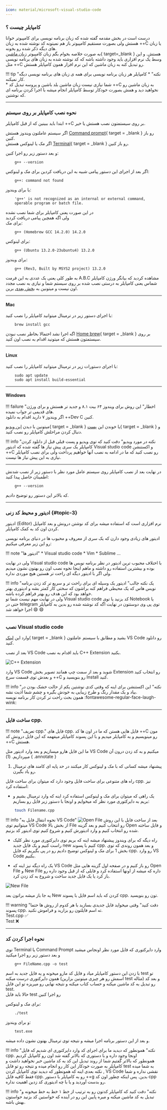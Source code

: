 ```yaml
---
icon: material/microsoft-visual-studio-code
---
```


### کامپایلر چیست ؟

درست است در بخش مقدمه گفته شده که زبان برنامه نویسی برای کامپیوتر خوانا هستش ولی بصورت مستقیم کامپیوتر باز هم نمیتونه کد نوشته شده به زبان ++C یا زبان های دیگه ذکر شده رو بخونه. <br>
به صورت خلاصه بخوام بگم زبان کامپیوتر  [زبان ماشین](https://fa.wikipedia.org/wiki/%DA%A9%D8%AF_%D9%85%D8%A7%D8%B4%DB%8C%D9%86){ target=_blank } هستش.
و این وسط یک نرم افزاری باید وجود داشته باشه که کد نوشته شده به زبان های برنامه نویسی مثل ++C رو تبدیل کنه به زبان ماشین که این نرم افزار همون کامپایلر هستش.

!!! tip "نکته"
    * کامپایلر هر زبان برنامه نویسی برای همه ی زبان های برنامه نویسی دیگه کار نمیکنه. <br>
    * شما نیازی نیست زبان ماشین بلد باشین و پروسه تبدیل کد ++C به زبان ماشین رو نخواهید دید و همش بصورت خودکار توسط کامپایلر انجام میشه با اجرا کردن برنامه ای که نوشتین.

----

### نحوه نصب کامپایلر بر روی سیستم

ابتدا باید ببینین که از قبل کامپایلر ++C بر روی سیستمتون نصب هستش یا خیر. <br>

اگر سیستم عاملتون ویندوز هستش [Command prompt](https://www.youtube.com/watch?v=MBBWVgE0ewk){ target = _blank } رو باز کنین. <br>
اگر مک یا لینوکس هستش [Terminal](https://www.youtube.com/watch?v=aKRYQsKR46I){ target = _blank } رو باز کنین. <br>

و بعد دستور زیر رو اجرا کنین:

```shell
    g++ --version
```

اگر بعد از اجرای این دستور پیامی شبیه به این دریافت کردین برای مک و لینوکس:

```shell
    g++: command not found
```

یا برای ویندوز:

```shell
    'g++' is not recognized as an internal or external command,
    operable program or batch file.
```

در این صورت یعنی کامپایلر برای شما نصب نشده  <br>
ولی اگه همچین پیامی دریافت کردید <br>
برای مک:

```shell
    g++ (Homebrew GCC 14.2.0) 14.2.0
```

برای لینوکس:

```shell
    g++ (Ubuntu 13.2.0-23ubuntu4) 13.2.0
```

برای ویندوز:

```shell
    g++ (Rev3, Built by MSYS2 project) 13.2.0
```

به طور کلی یعنی یک عددی به این فرمت A.B.C مشاهده کردید که بیانگر ورژن کامپایلر شماس یعنی کامپایلر به درستی نصب شده بر روی سیستم شما و نیازی به نصب مجدد اون نیست و میتونین به [بخش بعدی](#topic-3) برین.

----

#### Mac

با اجرای دستور زیر در ترمینال میتوانید کامپایلر را نصب کنید:

```shell
    brew install gcc
```

اگه اجرا نشد احتمالا بخاطر نصب نبودن [Home brew](https://brew.sh/){ target = _blank } بر روی سیستمتون هستش که میتونید اقدام به نصب اون کنید.

----


#### Linux

با اجرای دستورات زیر در ترمینال میتوانید کامپایلر را نصب کنید:

```shell
    sudo apt update
    sudo apt install build-essential
```

----

#### Windows

!!! failure "اخطار"
    این روش برای ویندوز ۶۴ بیت ۸.۱ و جدید تر هستش و برای ورژن های قدیمی تر جواب نمیده. <br>
    اگر ویندوز ۷ دارید اقدام به دانلود ++Dev C کنین.

میتونین با دیدن [این ویدیو](https://www.youtube.com/watch?v=oC69vlWofJQ){ target = _blank } یا خوندن این [پست](https://code.visualstudio.com/docs/cpp/config-mingw){ target = _blank } و دنبال کردن مراحلش کامپایلر رو نصب کنید.

!!! info "نکته در مورد ویدیو"
     دقت کنید که توی ویدیو و پست قبلی قبل از دانلود کردن کامپایلر یک سری پیش نیاز ها گفته شده که ادیتور Visual studio code و اکستنشن ++C رو نصب کنید که ما در ادامه به نصب آنها خواهیم پرداخت ولی برای نصب کامپایلر نیازی به این پیش نیاز ها نیست.

----


در نهایت بعد از نصب کامپایلر روی سیستم عامل مورد نظر با دستور زیر از نصب شدنش اطمینان حاصل پیدا کنید:

```shell
    g++ --version
```

که بالاتر این دستور رو توضیح دادیم.

----

### ادیتور و محیط کد زنی {#topic-3}

ادیتور (Editor) نرم افزاری است که استفاده میشه برای کد نوشتن درونش و بعد کامپایل کردن اون کد به کمک کامپایلر.

ادیتور های زیادی وجود دارن که یک سری از معروف و محبوب ها در دنیای برنامه نویسی رو این زیر معرفی میکنیم:

!!! note "ادیتور ها"
    * Visual studio code 
    * Vim
    * Sublime ...

ولی در نهایت Visual studio code با اختلاف محبوب ترین ادیتور در نظر برنامه نویس ها بوده و بیشترین استفاده رو داشته و ماهم اینجا نحوه نصب اون رو بهتون نشون میدیم ولی اگر با ادیتور دیگه ای راحت تر هستین هیچ موردی نداره.

!!! info "یک نکته جالب"
     ادیتور یک وسیله ای برای راحت تر و سریع تر کد زدن برنامه نویس هاس که یک محیطی فراهم کنه براشون که سختی کار کمتر بشه و ادیتوری بهتر خواهد بود که این هدف رو بهتر فراهم کرده باشه. <br>
    ولی در نهایت مهم نیست شما تو Visual studio code کد بزنید یا توی Notebook یا حتی در telegram توی پی وی دوستتون
    در نهایت اگه کد نوشته شده رو بدین به کامپایلر اجرا خواهد شد :smile: :smile:

----

### نصب Visual studio code

وارد این [لینک](https://code.visualstudio.com/download){ target = _blank } بشید و مطابق با سیستم عاملتون VS Code رو دانلود کنید.

بعد از نصب VS Code باید اقدام به نصب C++ Extension بکنید.

![C++ Extension](../assets/cppـextension.png)

وارد VS Code شوید و بعد از سمت چپ همانند تصویر بخش Extension رو انتخاب کنید و بعدش توی قسمت سرچ ++C رو بنویسید و Install کنید.

!!! info "نکته"
    این اکستنشن برای اینه که وقتی کدی نوشتین یکم از حالت خشک بودن در بیاد و یک مقدار رنگ و طرح زیبایی به خودش بگیره و چشم شما اذیت نشه. <br>
    همون بحث راحت تر کردن کار برنامه نویسه :fontawesome-regular-face-laugh-wink:

---

### ساخت فایل cpp.

!!! note "تعریف cpp."
    فایل های cpp. فایل هایی هستن که ما در اون ها کد ++C مون رو مینویسیم و به کامپایلر میدیم و با این پسوند کامپایلر میفهمه که این فایل درونش کد ++C هستش.

ما این فایل هارو میسازیم و بعد وارد ادیتور مثل VS Code میکنیم و به کد زدن درون آن میپردازیم. (1)
{ .annotate }

1. پیشنهاد میشه کسانی که با مک و لینوکس کار میکنند در حد پایه ای کامند های ترمینال رو یاد بگیرن.

راه های متنوعی برای ساخت فایل وجود دارد که میتوان برای ساخت فایل cpp. نیز استفاده کرد:


- یک راهی که میتوان برای مک و لینوکس استفاده کرد اینه که وارد ترمینال بشیم و بریم به دایرکتوری مورد نظر که میخوایم و اونجا با دستور زیر فایل رو بسازیم:

```bash
    touch Filename.cpp
```

!!! info "نحوه انتقال فایل به VS Code"
    ![Open File](../assets/Open_File.png)
    بعد از ساخت فایل با این روش میتوانیم توی VS Code از بخش بالا File رو انتخاب کنیم و بعد گزینه Open و فایل ساخته شده رو انتخاب کنیم و وارد ادیتورش کنیم و شروع کنیم توی ادیتور کد بزنیم.

- راه دیگه که برای ویندوز پیشنهاد میشه اینه که بریم توی دایرکتوری مورد نظر کلیک راست کنیم و یک فایل جدید new کنیم با پسوند cpp.
و بعد همون روندی که توی بخش 1 برای مک و لینوکس توضیح دادیم رو در پی بگیریم که فایل cpp. رو وارد VS Code بکنیم.

- یک راه دیگه نیز اینه که VS Code رو باز کنیم و در صفحه اول گزینه هایی مثل Open File و New File داره که میشه از اونها استفاده کرد و فایلی که از قبل وجود داره رو باز کرد یا یک فایل جدید ساخت و شروع به کد زدن کرد.

![New File](../assets/New_File.png)

یه جا باز میشه براتون بعد New کردن که باید اسم فایل با پسوند cpp. تون رو بنویسید.

!!! warning "دقت کنید"
    وقتی میخواید فایل جدیدی بسازید با هر کدوم از روش ها حتما پسوند cpp. ته اسم فایلتون رو بزارید و فراموش نکنید. <br>
    Test.cpp ✅
    <br>
    Test ❌

---

### نحوه اجرا کردن کد

توی Terminal یا Command Prompt وارد دایرکتوری که فایل مورد نظر اونجاس میشید و بعد دستور زیر رو اجرا میکنید

```shell
    g++ FileName.cpp -o test
```

با زدن این دستور کامپایلر میاد و فایل کد مارو میخونه و یه فایل جدید به اسم test تو همون دایرکتوری درست میکنه (اسمش رو هر چیزی میتونین بزارین test مثاله) و بعد کد رو تبدیل به کد ماشین میکنه و حساب کتاب میکنه و نتیجه نهایی رو میریزه تو این فایل test.
<br>
حالا باید فایل test رو اجرا کنین 

برای مک و لینوکس:

```shell
    ./test
```

و برای ویندوز:

```shell
    test.exe
```

و بعد از این دستور برنامه اجرا میشه و نتیجه توی ترمینال بهتون نشون داده میشه.

!!! info "نکته"
    همونطور که دیدید ما برای اجرای کد وارد دایرکتوری ای شدیم که فایل cpp. اونجا وجود داره و با دستوری که بالاتر گفته شد اون رو کامپایل کردیم  <br>
    همونطور که بالاتر گفتیم شما از روند تبدیل این کد به کد ماشین خبر نخواهید داشت و کامپایلر به صورت خودکار این کار رو انجام میده و نتیجه رو تو فایل test به شما میده <br>
    نکته بعدی اینه که همونطور که دیدید توی کامپایل کردن , VS Code  نقشی نداره و شما فقط کافیه فایل cpp. رو به کامپایلر با دستور ++g بدین. پس اینکه چطور اون کد cpp رو بدست آوردید و یا با چه ادیتوری کد زدین اهمیت نداره.

!!! info "نکته"
    دقت کنید که کامپایلر کدتون رو به ترتیب از خط ۱ خط به خط میخونه و تبدیل به کد ماشین میکنه و میره پایین این رو در آینده که خواستین کد بزنید حواستون بهش باشه.